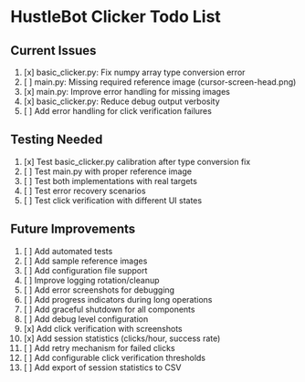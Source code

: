 # HustleBot Clicker Todo List

## Current Issues
1. [x] basic_clicker.py: Fix numpy array type conversion error
2. [ ] main.py: Missing required reference image (cursor-screen-head.png)
3. [x] main.py: Improve error handling for missing images
4. [x] basic_clicker.py: Reduce debug output verbosity
5. [ ] Add error handling for click verification failures

## Testing Needed
1. [x] Test basic_clicker.py calibration after type conversion fix
2. [ ] Test main.py with proper reference image
3. [ ] Test both implementations with real targets
4. [ ] Test error recovery scenarios
5. [ ] Test click verification with different UI states

## Future Improvements
1. [ ] Add automated tests
2. [ ] Add sample reference images
3. [ ] Add configuration file support
4. [ ] Improve logging rotation/cleanup
5. [ ] Add error screenshots for debugging
6. [ ] Add progress indicators during long operations
7. [ ] Add graceful shutdown for all components
8. [ ] Add debug level configuration
9. [x] Add click verification with screenshots
10. [x] Add session statistics (clicks/hour, success rate)
11. [ ] Add retry mechanism for failed clicks
12. [ ] Add configurable click verification thresholds
13. [ ] Add export of session statistics to CSV 